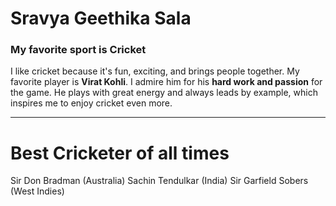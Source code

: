 # Sravya Geethika Sala
### My favorite sport is Cricket

I like cricket because it's fun, exciting, and brings people together. My favorite player is **Virat Kohli**. I admire him for his **hard work and passion** for the game. He plays with great energy and always leads by example, which inspires me to enjoy cricket even more.


---

# Best Cricketer of all times 

Sir Don Bradman (Australia)
Sachin Tendulkar (India)
Sir Garfield Sobers (West Indies) 
